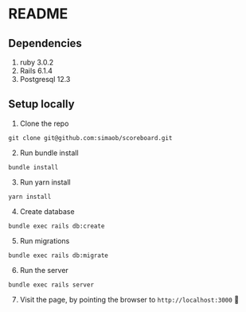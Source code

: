 # README

## Dependencies

1. ruby 3.0.2
2. Rails 6.1.4
3. Postgresql 12.3


## Setup locally

1. Clone the repo

`git clone git@github.com:simaob/scoreboard.git`

2. Run bundle install

`bundle install`

3. Run yarn install

`yarn install`

4. Create database

`bundle exec rails db:create`

5. Run migrations

`bundle exec rails db:migrate`

6. Run the server

`bundle exec rails server`

7. Visit the page, by pointing the browser to `http://localhost:3000` 🚀


